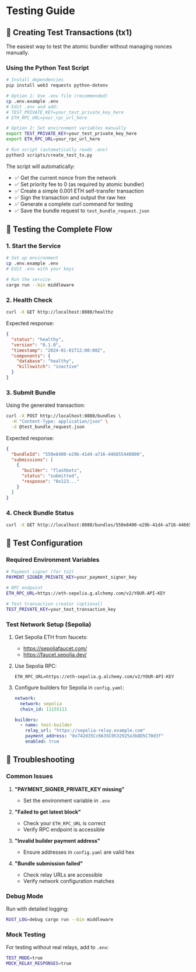 # Testing Guide

## 🧪 Creating Test Transactions (tx1)

The easiest way to test the atomic bundler without managing nonces manually.

### Using the Python Test Script

```bash
# Install dependencies
pip install web3 requests python-dotenv

# Option 1: Use .env file (recommended)
cp .env.example .env
# Edit .env and add:
# TEST_PRIVATE_KEY=your_test_private_key_here
# ETH_RPC_URL=your_rpc_url_here

# Option 2: Set environment variables manually
export TEST_PRIVATE_KEY=your_test_private_key_here
export ETH_RPC_URL=your_rpc_url_here

# Run script (automatically reads .env)
python3 scripts/create_test_tx.py
```

The script will automatically:
- ✅ Get the current nonce from the network
- ✅ Set priority fee to 0 (as required by atomic bundler)
- ✅ Create a simple 0.001 ETH self-transfer transaction
- ✅ Sign the transaction and output the raw hex
- ✅ Generate a complete curl command for testing
- ✅ Save the bundle request to `test_bundle_request.json`

## 🚀 Testing the Complete Flow

### 1. Start the Service

```bash
# Set up environment
cp .env.example .env
# Edit .env with your keys

# Run the service
cargo run --bin middleware
```

### 2. Health Check

```bash
curl -X GET http://localhost:8080/healthz
```

Expected response:
```json
{
  "status": "healthy",
  "version": "0.1.0",
  "timestamp": "2024-01-01T12:00:00Z",
  "components": {
    "database": "healthy",
    "killswitch": "inactive"
  }
}
```

### 3. Submit Bundle

Using the generated transaction:

```bash
curl -X POST http://localhost:8080/bundles \
  -H "Content-Type: application/json" \
  -d @test_bundle_request.json
```

Expected response:
```json
{
  "bundleId": "550e8400-e29b-41d4-a716-446655440000",
  "submissions": [
    {
      "builder": "flashbots",
      "status": "submitted", 
      "response": "0x123..."
    }
  ]
}
```

### 4. Check Bundle Status

```bash
curl -X GET http://localhost:8080/bundles/550e8400-e29b-41d4-a716-446655440000
```

## 🔧 Test Configuration

### Required Environment Variables

```bash
# Payment signer (for tx2)
PAYMENT_SIGNER_PRIVATE_KEY=your_payment_signer_key

# RPC endpoint
ETH_RPC_URL=https://eth-sepolia.g.alchemy.com/v2/YOUR-API-KEY

# Test transaction creator (optional)
TEST_PRIVATE_KEY=your_test_transaction_key
```

### Test Network Setup (Sepolia)

1. Get Sepolia ETH from faucets:
   - https://sepoliafaucet.com/
   - https://faucet.sepolia.dev/

2. Use Sepolia RPC:
   ```
   ETH_RPC_URL=https://eth-sepolia.g.alchemy.com/v2/YOUR-API-KEY
   ```

3. Configure builders for Sepolia in `config.yaml`:
   ```yaml
   network:
     network: sepolia
     chain_id: 11155111
   
   builders:
     - name: test-builder
       relay_url: "https://sepolia-relay.example.com"
       payment_address: "0x742d35Cc6635C0532925a3b8D5C70d3f"
       enabled: true
   ```

## 🐛 Troubleshooting

### Common Issues

1. **"PAYMENT_SIGNER_PRIVATE_KEY missing"**
   - Set the environment variable in `.env`

2. **"Failed to get latest block"**
   - Check your `ETH_RPC_URL` is correct
   - Verify RPC endpoint is accessible

3. **"Invalid builder payment address"**
   - Ensure addresses in `config.yaml` are valid hex

4. **"Bundle submission failed"**
   - Check relay URLs are accessible
   - Verify network configuration matches

### Debug Mode

Run with detailed logging:
```bash
RUST_LOG=debug cargo run --bin middleware
```

### Mock Testing

For testing without real relays, add to `.env`:
```bash
TEST_MODE=true
MOCK_RELAY_RESPONSES=true
```
